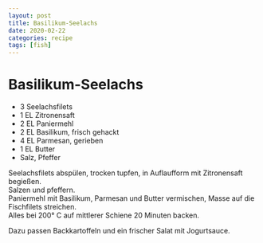 ```yaml
---
layout: post
title: Basilikum-Seelachs
date: 2020-02-22
categories: recipe
tags: [fish]
---
```

# Basilikum-Seelachs

- 3 Seelachsfilets
- 1 EL Zitronensaft
- 2 EL Paniermehl
- 2 EL Basilikum, frisch gehackt
- 4 EL Parmesan, gerieben
- 1 EL Butter
- Salz, Pfeffer

Seelachsfilets abspülen, trocken tupfen, in Auflaufform mit Zitronensaft begießen.  
Salzen und pfeffern.  
Paniermehl mit Basilikum, Parmesan und Butter vermischen, Masse auf die Fischfilets streichen.  
Alles bei 200° C auf mittlerer Schiene 20 Minuten backen.  
  
Dazu passen Backkartoffeln und ein frischer Salat mit Jogurtsauce.  
